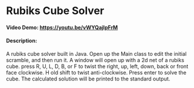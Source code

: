 # Rubiks Cube Solver
#### Video Demo:  https://youtu.be/vWYQajlpFrM
#### Description:
A rubiks cube solver built in Java.
Open up the Main class to edit the initial scramble, and then run it.
A window will open up with a 2d net of a rubiks cube. press R, U, L, D, B, or F to twist the right, up, left, down, back or front face clockwise. H
old shift to twist anti-clockwise.
Press enter to solve the cube.
The calculated solution will be printed to the standard output.
